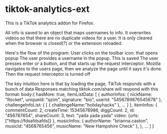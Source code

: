 # tiktok-analytics-ext

This is a TikTok analytics addon for Firefox.

All info is saved to an object that maps usernames to info. It overwrites videos so that there are no duplicate videos for a user. It is only cleared when the browser is closed(?) or the extension reloaded.

Here's the flow of the program:
User clicks on the toolbar icon: that opens popup
The user provides a username in the popup. This is saved
The user presses enter or a button, and that starts up the request interceptor. 
Mozilla navigates to the users page, then we analyze the page until it says it's done. 
Then the request interceptor is turned off

The key intuition here is that by loading the page, TikTok responds with a bunch of data
Responses matching tiktok.com/share will respond with this format:
body:{
    hasMore: true,
    itemListData: [
        {
            authorInfos: {
                nickName: "Rocket",
                uniqueId: "qzim",
                signature: "bio",
                userId: "5456789876545678"
            },
            challengeInfoList: {
                [
                    {
                        challengeName:"holidayhacks"
                    },
                    ...
                ]
            },
            itemInfos: {
                commentCount: 2,
                createTime: 15345678986, 
                diggCount: 2,
                id: "456787654",
                shareCount: 3,
                text: "yada yada yada"
                video: {urls: ["https://fdsafdsafds]}
            },
            musicInfos: {
                authorName: "brianna.caston",
                musicId: "4568765456",
                musicName: "New Hampshire Check"
            },
        },
        ...
    ]
}

